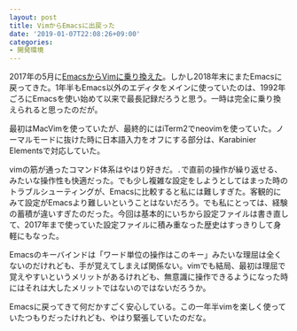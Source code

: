 ```yaml
---
layout: post
title: VimからEmacsに出戻った
date: '2019-01-07T22:08:26+09:00'
categories:
- 開発環境
---
```


2017年の5月に[EmacsからVimに乗り換えた](/blog/2017/03/emacs-to-vim.html)。しかし2018年末にまたEmacsに戻ってきた。1年半もEmacs以外のエディタをメインに使っていたのは、1992年ごろにEmacsを使い始めて以来で最長記録だろうと思う。一時は完全に乗り換えられると思ったのだが。

最初はMacVimを使っていたが、最終的にはiTerm2でneovimを使っていた。ノーマルモードに抜けた時に日本語入力をオフにする部分は、Karabinier Elementsで対応していた。

vimの筋が通ったコマンド体系はやはり好きだ。`.`で直前の操作が繰り返せる、みたいな操作性も快適だった。でも少し複雑な設定をしようとしてはまった時のトラブルシューティングが、Emacsに比較すると私には難しすぎた。客観的にみて設定がEmacsより難しいということはないだろう。でも私にとっては、経験の蓄積が違いすぎたのだった。今回は基本的にいちから設定ファイルは書き直して、2017年まで使っていた設定ファイルに積み重なった歴史はすっきりして身軽にもなった。

Emacsのキーバインドは「ワード単位の操作はこのキー」みたいな理屈は全くないのだけれども、手が覚えてしまえば関係ない。vimでも結局、最初は理屈で覚えやすいというメリットがあるけれども、無意識に操作できるようになった時にはそれは大したメリットではないのではないだろうか。

Emacsに戻ってきて何だかすごく安心している。この一年半vimを楽しく使っていたつもりだったけれども、やはり緊張していたのだな。
